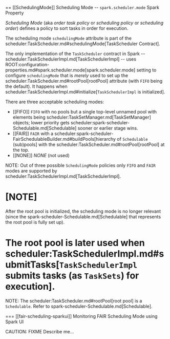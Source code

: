 == [[SchedulingMode]] Scheduling Mode -- `spark.scheduler.mode` Spark Property

*Scheduling Mode* (aka _order task policy_ or _scheduling policy_ or _scheduling order_) defines a policy to sort tasks in order for execution.

The scheduling mode `schedulingMode` attribute is part of the scheduler:TaskScheduler.md#schedulingMode[TaskScheduler Contract].

The only implementation of the `TaskScheduler` contract in Spark -- scheduler:TaskSchedulerImpl.md[TaskSchedulerImpl] -- uses ROOT:configuration-properties.md#spark.scheduler.mode[spark.scheduler.mode] setting to configure `schedulingMode` that is _merely_ used to set up the scheduler:TaskScheduler.md#rootPool[rootPool] attribute (with `FIFO` being the default). It happens when scheduler:TaskSchedulerImpl.md#initialize[`TaskSchedulerImpl` is initialized].

There are three acceptable scheduling modes:

* [[FIFO]] `FIFO` with no pools but a single top-level unnamed pool with elements being scheduler:TaskSetManager.md[TaskSetManager] objects; lower priority gets scheduler:spark-scheduler-Schedulable.md[Schedulable] sooner or earlier stage wins.
* [[FAIR]] `FAIR` with a scheduler:spark-scheduler-FairSchedulableBuilder.md#buildPools[hierarchy of `Schedulable` (sub)pools] with the scheduler:TaskScheduler.md#rootPool[rootPool] at the top.
* [[NONE]] *NONE* (not used)

NOTE: Out of three possible `SchedulingMode` policies only `FIFO` and `FAIR` modes are supported by scheduler:TaskSchedulerImpl.md[TaskSchedulerImpl].

[NOTE]
====
After the root pool is initialized, the scheduling mode is no longer relevant (since the spark-scheduler-Schedulable.md[Schedulable] that represents the root pool is fully set up).

The root pool is later used when scheduler:TaskSchedulerImpl.md#submitTasks[`TaskSchedulerImpl` submits tasks (as `TaskSets`) for execution].
====

NOTE: The scheduler:TaskScheduler.md#rootPool[root pool] is a `Schedulable`. Refer to spark-scheduler-Schedulable.md[Schedulable].

=== [[fair-scheduling-sparkui]] Monitoring FAIR Scheduling Mode using Spark UI

CAUTION: FIXME Describe me...
